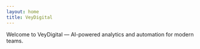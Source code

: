 ```yaml
---
layout: home
title: VeyDigital
---
```


Welcome to VeyDigital — AI-powered analytics and automation for modern teams.


